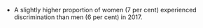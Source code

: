 -   A slightly higher proportion of women (7 per cent) experienced
    discrimination than men (6 per cent) in 2017.
